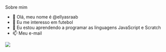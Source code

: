 Sobre mim
- 👋 Olá, meu nome é @ellyasraab
- 👀 Eu me interesso em futebol
- 🌱 Eu estou aprendendo a programar as linguagens JavaScript e Scratch
- 📫 Meu e-mail 

![](https://img.shields.io/badge/Scratch-4D97FF?style=for-the-badge&logo=Scratch&logoColor=white)
